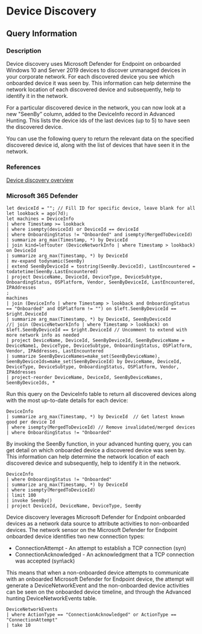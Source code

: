 # Device Discovery

## Query Information

### Description

Device discovery uses Microsoft Defender for Endpoint on onboarded Windows 10 and Server 2019 devices to discover unmanaged devices in your corporate network. 
For each discovered device you see which onboarded device it was seen by. This information can help determine the network location of each discovered device and subsequently, help to identify it in the network.

For a particular discovered device in the network, you can now look at a new "SeenBy” column, added to the DeviceInfo record in Advanced Hunting. This lists the device ids of the last devices (up to 5) to have seen the discovered device.

You can use the following query to return the relevant data on the specified discovered device id, along with the list of devices that have seen it in the network. 

### References

[Device discovery overview](https://learn.microsoft.com/en-us/microsoft-365/security/defender-endpoint/device-discovery?view=o365-worldwide)

### Microsoft 365 Defender

```kql
let deviceId = ""; // Fill ID for specific device, leave blank for all 
let lookback = ago(7d);  
let machines = DeviceInfo  
| where Timestamp >= lookback  
| where isempty(deviceId) or DeviceId == deviceId 
| where OnboardingStatus != "Onboarded" and isempty(MergedToDeviceId) 
| summarize arg_max(Timestamp, *) by DeviceId 
| join kind=leftouter (DeviceNetworkInfo | where Timestamp > lookback) on DeviceId 
| summarize arg_max(Timestamp, *) by DeviceId 
| mv-expand todynamic(SeenBy) 
| extend SeenByDeviceId = tostring(SeenBy.DeviceId), LastEncountered = todatetime(SeenBy.LastEncountered) 
| project DeviceName, DeviceId, DeviceType, DeviceSubtype, OnboardingStatus, OSPlatform, Vendor, SeenByDeviceId, LastEncountered, IPAddresses 
; 
machines 
| join (DeviceInfo | where Timestamp > lookback and OnboardingStatus == "Onboarded" and OSPlatform != "") on $left.SeenByDeviceId == $right.DeviceId 
| summarize arg_max(Timestamp, *) by DeviceId, SeenByDeviceId 
//| join (DeviceNetworkInfo | where Timestamp > lookback) on $left.SeenByDeviceId == $right.DeviceId // Uncomment to extend with more network info as needed 
| project DeviceName, DeviceId, SeenByDeviceId, SeenByDeviceName = DeviceName1, DeviceType, DeviceSubtype, OnboardingStatus, OSPlatform, Vendor, IPAddresses, LastEncountered 
| summarize SeenByDeviceNames=make_set(SeenByDeviceName), SeenByDeviceIds=make_set(SeenByDeviceId) by DeviceName, DeviceId, DeviceType, DeviceSubtype, OnboardingStatus, OSPlatform, Vendor, IPAddresses 
| project-reorder DeviceName, DeviceId, SeenByDeviceNames, SeenByDeviceIds, * 
```

Run this query on the DeviceInfo table to return all discovered devices along with the most up-to-date details for each device:

```kql
DeviceInfo
| summarize arg_max(Timestamp, *) by DeviceId  // Get latest known good per device Id
| where isempty(MergedToDeviceId) // Remove invalidated/merged devices
| where OnboardingStatus != "Onboarded"
```

By invoking the SeenBy function, in your advanced hunting query, you can get detail on which onboarded device a discovered device was seen by. 
This information can help determine the network location of each discovered device and subsequently, help to identify it in the network.

```kql
DeviceInfo
| where OnboardingStatus != "Onboarded"
| summarize arg_max(Timestamp, *) by DeviceId 
| where isempty(MergedToDeviceId) 
| limit 100
| invoke SeenBy()
| project DeviceId, DeviceName, DeviceType, SeenBy
```

Device discovery leverages Microsoft Defender for Endpoint onboarded devices as a network data source to attribute activities to non-onboarded devices. The network sensor on the Microsoft Defender for Endpoint onboarded device identifies two new connection types:

- ConnectionAttempt - An attempt to establish a TCP connection (syn)
- ConnectionAcknowledged - An acknowledgment that a TCP connection was accepted (syn\ack)

This means that when a non-onboarded device attempts to communicate with an onboarded Microsoft Defender for Endpoint device, the attempt will generate a DeviceNetworkEvent and the non-onboarded device activities can be seen on the onboarded device timeline, and through the Advanced hunting DeviceNetworkEvents table.

```kql
DeviceNetworkEvents
| where ActionType == "ConnectionAcknowledged" or ActionType == "ConnectionAttempt"
| take 10
```
